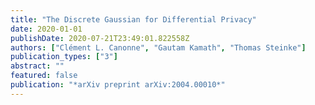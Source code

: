 ```yaml
---
title: "The Discrete Gaussian for Differential Privacy"
date: 2020-01-01
publishDate: 2020-07-21T23:49:01.822558Z
authors: ["Clément L. Canonne", "Gautam Kamath", "Thomas Steinke"]
publication_types: ["3"]
abstract: ""
featured: false
publication: "*arXiv preprint arXiv:2004.00010*"
---
```


